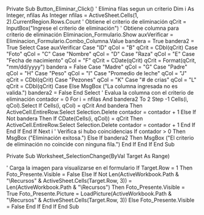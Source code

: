 Private Sub Button_Eliminar_Click()
' Elimina filas segun un criterio
Dim i As Integer, nfilas As Integer
nfilas = ActiveSheet.Cells(1, 2).CurrentRegion.Rows.Count
' Obtiene el criterio de eliminación
qCrit = InputBox("Ingrese el criterio de eliminación")
' Obtiene columna para criterio de eliminación
Eliminacion_Formulario.Show
auxVerificar = Eliminacion_Formulario.Combo_Columna.Value
bandera = True
bandera2 = True
Select Case auxVerificar
    Case "ID"
        qCol = "B"
        qCrit = CDbl(qCrit)
    Case "Foto"
        qCol = "C"
    Case "Nombre"
        qCol = "D"
    Case "Raza"
        qCol = "E"
    Case "Fecha de nacimiento"
        qCol = "F"
        qCrit = CDate(qCrit)
        qCrit = Format(qCrit, "mm/dd/yyyy")
        bandera = False
    Case "Madre"
        qCol = "G"
    Case "Padre"
        qCol = "H"
    Case "Peso"
        qCol = "I"
    Case "Promedio de leche"
        qCol = "J"
        qCrit = CDbl(qCrit)
    Case "Pezones"
        qCol = "K"
    Case "# de crias"
        qCol = "L"
        qCrit = CDbl(qCrit)
    Case Else
        MsgBox ("La columna ingresada no es valida.")
        bandera2 = False
End Select
' Evalua la columna con el criterio de eliminación
contador = 0
For i = nfilas And bandera2 To 2 Step -1
    Cells(i, qCol).Select
        If Cells(i, qCol) = qCrit And bandera Then
            ActiveCell.EntireRow.Select
            Selection.Delete
            contador = contador + 1
        Else
        If Not bandera Then
            If CDate(Cells(i, qCol)) = qCrit Then
                ActiveCell.EntireRow.Select
                Selection.Delete
                contador = contador + 1
            End If
        End If
        End If
Next i
' Verifica si hubo coincidencias
If contador > 0 Then
MsgBox ("Eliminación exitosa.")
Else
If bandera2 Then
MsgBox ("El criterio de eliminación no coincide con ninguna fila.")
End If
End If
End Sub

Private Sub Worksheet_SelectionChange(ByVal Target As Range)

' Carga la imagen para visualizarse en el formulario
If Target.Row = 1 Then
Foto_Presente.Visible = False
Else
If Not Len(ActiveWorkbook.Path & "\Recursos\" & ActiveSheet.Cells(Target.Row, 3)) = Len(ActiveWorkbook.Path & "\Recursos\") Then
Foto_Presente.Visible = True
Foto_Presente.Picture = LoadPicture(ActiveWorkbook.Path & "\Recursos\" & ActiveSheet.Cells(Target.Row, 3))
Else
Foto_Presente.Visible = False
End If
End If
End Sub

